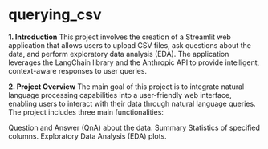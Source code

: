 # querying_csv

**1. Introduction**
This project involves the creation of a Streamlit web application that allows users to upload CSV files, ask questions about the data, and perform exploratory data analysis (EDA). The application leverages the LangChain library and the Anthropic API to provide intelligent, context-aware responses to user queries.

**2. Project Overview**
The main goal of this project is to integrate natural language processing capabilities into a user-friendly web interface, enabling users to interact with their data through natural language queries. The project includes three main functionalities:

Question and Answer (QnA) about the data.
Summary Statistics of specified columns.
Exploratory Data Analysis (EDA) plots.
